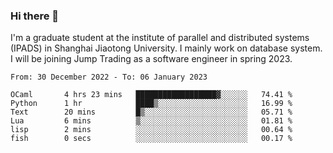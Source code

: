### Hi there 👋

I'm a graduate student at the institute of parallel and distributed systems (IPADS) in Shanghai Jiaotong University. I mainly work on database system. I will be joining Jump Trading as a software engineer in spring 2023.

<!--START_SECTION:waka-->

```text
From: 30 December 2022 - To: 06 January 2023

OCaml       4 hrs 23 mins   ██████████████████▓░░░░░░   74.41 %
Python      1 hr            ████▒░░░░░░░░░░░░░░░░░░░░   16.99 %
Text        20 mins         █▒░░░░░░░░░░░░░░░░░░░░░░░   05.71 %
Lua         6 mins          ▒░░░░░░░░░░░░░░░░░░░░░░░░   01.81 %
lisp        2 mins          ░░░░░░░░░░░░░░░░░░░░░░░░░   00.64 %
fish        0 secs          ░░░░░░░░░░░░░░░░░░░░░░░░░   00.17 %
```

<!--END_SECTION:waka-->

<!--
**yqmmm/yqmmm** is a ✨ _special_ ✨ repository because its `README.md` (this file) appears on your GitHub profile.

Here are some ideas to get you started:

- 🔭 I’m currently working on ...
- 🌱 I’m currently learning ...
- 👯 I’m looking to collaborate on ...
- 🤔 I’m looking for help with ...
- 💬 Ask me about ...
- 📫 How to reach me: ...
- 😄 Pronouns: ...
- ⚡ Fun fact: ...
-->
